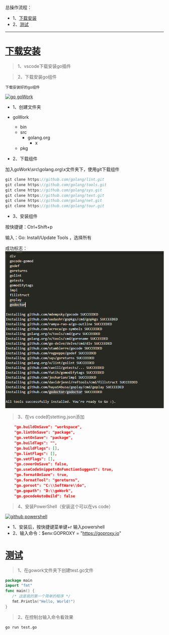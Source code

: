 总操作流程：
- 1、[下载安装](#go-01)
- 2、[测试](#go-02)

***

# <a name="go-01" href="#" >下载安装</a>

> 1、vscode下载安装go插件

> 2、下载安装go组件

`下载安装好的go组件`

[![](https://img.shields.io/badge/go-goWork-green.svg "go goWork")](https://pan.baidu.com/s/1UOTonb-1bY_f4cq75GC-Fg)

- 1、创建文件夹

- goWork
  - bin
  - src
    - golang.org
      - x
  - pkg

- 2、下载组件

加入goWork\src\golang.org\x文件夹下，使用git下载组件

```c
git clone https://github.com/golang/lint.git
git clone https://github.com/golang/tools.git
git clone https://github.com/golang/sys.git
git clone https://github.com/golang/text.git
git clone https://github.com/golang/net.git
git clone https://github.com/golang/tour.git

```

- 3、安装组件

按快捷键：Ctrl+Shift+p

输入：Go: Install/Update Tools ，选择所有

成功标志：
![](image/2-1.png)

> 3、在vs code的stetting.json添加

```json
    "go.buildOnSave": "workspace",
    "go.lintOnSave": "package",
    "go.vetOnSave": "package",
    "go.buildTags": "",
    "go.buildFlags": [],
    "go.lintFlags": [],
    "go.vetFlags": [],
    "go.coverOnSave": false,
    "go.useCodeSnippetsOnFunctionSuggest": true,
    "go.formatOnSave": true,
    "go.formatTool": "goreturns",
    "go.goroot": "C:\\SoftWare\\Go",
    "go.gopath": "D:\\goWork",
    "go.gocodeAutoBuild": false
```

> 4、安装PowerShell（安装这个可以在vs code）

[![](https://img.shields.io/badge/github-powershell-blue.svg "github powershell")](https://github.com/powershell/powershell)

- 1、安装后，按快捷键菜单键+r 输入powershell
- 2、输入命令：$env:GOPROXY = "https://goproxy.io"

# <a name="go-02" href="#" >测试</a>

> 1、在gowork文件夹下创建test.go文件

```go
package main
import "fmt"
func main() {
   /* 这是我的第一个简单的程序 */
   fmt.Println("Hello, World!")
}
```

> 2、在控制台输入命令看效果

```shell
go run test.go
```

